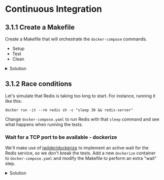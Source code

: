 # Continuous Integration

## 3.1.1 Create a Makefile

Create a Makefile that will orchestrate the `docker-compose` commands.
* Setup
* Test
* Clean

<details>
<summary>Solution</summary>

```makefile

.PHONY: clean
clean:
	docker-compose down

.PHONY: test
test: clean
	docker-compose up --abort-on-container-exit

```
</details>

## 3.1.2 Race conditions

Let's simulate that Redis is taking too long to start. For instance, running it like this:

```
docker run -it --rm redis sh -c "sleep 30 && redis-server"
```

Change `docker-compose.yaml` to run Redis with that `sleep` command and see what happens when running the tests.

### Wait for a TCP port to be available - dockerize

We'll make use of [jwilder/dockerize](https://github.com/jwilder/dockerize) to implement an active wait for the Redis service, so we don't break the tests. Add a new `dockerize` container to `docker-compose.yaml` and modify the Makefile to perform an extra "wait" step.

<details>
<summary>Solution</summary>

```yaml
version: '2.1'

services:
  redis:
    image: redis:4-alpine
    command: sh -c "sleep 30 && redis-server"
  waiter:
    image: jwilder/dockerize
    command: "true"
  test-runner:
    image: maven:3.5-jdk-8-alpine
    command: "true"
    working_dir: /code
    volumes:
      - .:/code
      - ./.m2:/root/.m2
```

```makefile

.PHONY: clean
clean:
	docker-compose down

setup:
	docker-compose up -d

wait:
	docker-compose run waiter dockerize -wait tcp://redis:6379 -timeout 30s

verify:
	docker-compose run test-runner mvn verify

.PHONY: test
test: clean setup wait verify
```

```powershell
$cmd=$args[0]

function clean {
	docker-compose down -v
}

function setup {
	docker-compose up -d
}

function verify {
	docker-compose run test-runner mvn verify
}

function wait {
	docker-compose run waiter dockerize -wait tcp://redis:6379 -timeout 30s
}


& $cmd

```
</details>


